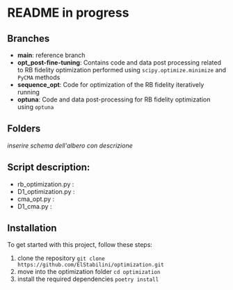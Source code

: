 # README in progress

## Branches
* **main**: reference branch
* **opt_post-fine-tuning**: Contains code and data post processing related to RB fidelity optimization performed using `scipy.optimize.minimize` and `PyCMA` methods
* **sequence_opt**: Code for optimization of the RB fidelity iteratively running 
* **optuna**: Code and data post-processing for RB fidelity optimization using `optuna`

## Folders
_inserire schema dell'albero con descrizione_

## Script description:
* rb_optimization.py :
* D1_optimization.py :
* cma_opt.py : 
* D1_cma.py : 

## Installation

To get started with this project, follow these steps:
1. clone the repository `git clone https://github.com/ElStabilini/optimization.git`
2. move into the optimization folder `cd optimization`
3. install the required dependencies `poetry install`
